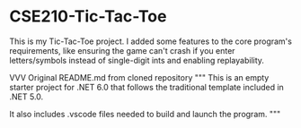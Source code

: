 # CSE210-Tic-Tac-Toe
This is my Tic-Tac-Toe project. I added some features to the core program's requirements, like
ensuring the game can't crash if you enter letters/symbols instead of single-digit ints and enabling
replayability.

VVV Original README.md from cloned repository
"""
This is an empty starter project for .NET 6.0 that follows the traditional template included in .NET 5.0.

It also includes .vscode files needed to build and launch the program.
"""
